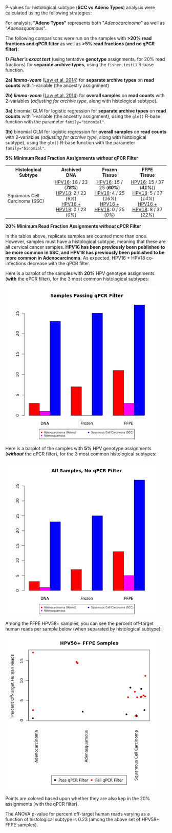 P-values for histological subtype (**SCC vs Adeno Types**) analysis were calculated using the following strategies:

For analysis, **"Adeno Types"** represents both "*Adenocarcinoma*" as well as "*Adenosquamous*".

The following comparisons were run on the samples with **>20% read fractions and qPCR filter** as well as **>5% read fractions (and no qPCR filter)**:

**1)** ***Fisher’s exact test*** (using tentative **genotype** assignments, for 20% read fractions) for **separate archive types**, using the `fisher.test()` R-base function.

**2a)** ***limma-voom*** ([Law et al. 2014](https://genomebiology.biomedcentral.com/articles/10.1186/gb-2014-15-2-r29)) for **separate archive types** on **read counts** with 1-variable (the ancestry assignment) 

**2b)** ***limma-voom*** ([Law et al. 2014](https://genomebiology.biomedcentral.com/articles/10.1186/gb-2014-15-2-r29)) for **overall samples** on **read counts** with 2-variables (*adjusting for archive type*, along with histological subtype).

**3a)** binomial GLM for logistic regression for **separate archive types** on **read counts** with 1-variable (the ancestry assignment), using the `glm()` R-base function with the parameter `family="binomial"`.

**3b)** binomial GLM for logistic regression for **overall samples** on **read counts** with 2-variables (*adjusting for archive type*, along with histological subtype), using the `glm()` R-base function with the parameter `family="binomial"`.

**5% Minimum Read Fraction Assignments *without* qPCR Filter**

<table>
  <tbody>
    <tr>
	<th align="center">Histological Subtype</th>
	<th align="center">Archived</br>DNA</th>
	<th align="center">Frozen</br>Tissue</th>
	<th align="center">FFPE</br>Tissue</th>
    </tr>
    <tr>
	<td align="left">Squamous Cell Carcinoma (SSC)</td>
	<td align="center"><u>HPV16</u>: 18 / 23 (<b><i>78%</b></i>)</br><u>HPV18</u>: 2 / 23 (<i>9%</i>)</br><u>HPV16 + HPV18</u>: 0 / 23 (<i>0%</i>)</td>
	<td align="center"><u>HPV16</u>: 15 / 25 (<b><i>60%</b></i>)</br><u>HPV18</u>: 4 / 25 (<i>16%</i>)</br><u>HPV16 + HPV18</u>: 0 / 25 (<i>0%</i>)</td>
	<td align="center"><u>HPV16</u>: 15 / 37 (<b><i>41%</b></i>))</br><u>HPV18</u>: 5 / 37 (<i>14%</i>)</br><u>HPV16 + HPV18</u>: 8 / 37 (<i>22%</i>)</td>
    </tr>
</tbody>
</table>

**20% Minimum Read Fraction Assignments *without* qPCR Filter**



In the tables above, replicate samples are counted more than once.  However, samples must have a histological subtype, meaning that these are all cervical cancer samples.
**HPV16 has been previously been published to be more common in SSC, and HPV18 has previously been published to be more common in Adenocarcinoma.**  As expected, HPV16 + HPV18 co-infections decrease with the qPCR filter.


Here is a barplot of the samples with **20%** HPV genotype assignments (**with** the qPCR filter), for the 3 most common histological subtypes:

![20% qPCR Filtered Histological Subtype Distribution](HistSubtype-qPCR20.png "20% qPCR Filtered Histological Subtype Distribution")

Here is a barplot of the samples with **5%** HPV genotype assignments (***without*** the qPCR filter), for the 3 most common histological subtypes:

![5% Histological Subtype Distribution](HistSubtype-all5.png "%Histological Subtype Distribution")

Among the FFPE HPV58+ samples, you can see the percent off-target human reads per sample below (when separated by histological subtype):

![FFPE HPV58 Human Reads by Histological Subtype](FFPE_HPV58_HumanReads_by_HistologicalSubtype.png "FFPE HPV58 Human Reads by Histological Subtype")

Points are colored based upon whether they are also kep in the 20% assignments (with the qPCR filter).

The ANOVA p-value for percent off-target human reads varying as a function of histological subtype is 0.23 (among the above set of HPV58+ FFPE samples).
